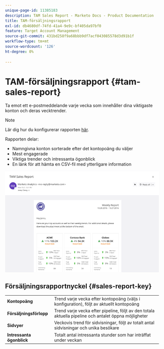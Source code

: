 ```yaml
---
unique-page-id: 11385183
description: TAM Sales Report - Marketo Docs - Product Documentation
title: TAM-försäljningsrapport
exl-id: db4680df-74fd-41a4-9e9c-bf405da97bf0
feature: Target Account Management
source-git-commit: 431bd258f9a68bbb9df7acf043085578d3d91b1f
workflow-type: tm+mt
source-wordcount: '126'
ht-degree: 0%

---
```


# TAM-försäljningsrapport {#tam-sales-report}

Ta emot ett e-postmeddelande varje vecka som innehåller dina viktigaste konton och deras vecktrender.

>[!NOTE]
>
>Lär dig hur du konfigurerar rapporten [här](/help/marketo/product-docs/target-account-management/measure/tam-report-setup.md).

Rapporten delar:

* Namngivna konton sorterade efter det kontopoäng du väljer
* Mest engagerade
* Viktiga trender och intressanta ögonblick
* En länk för att hämta en CSV-fil med ytterligare information

![](assets/tam-sales-report-1.png)

## Försäljningsrapportnyckel {#sales-report-key}

<table> 
 <tbody> 
  <tr> 
   <td><strong>Kontopoäng</strong></td> 
   <td> 
    <div>
      Trend varje vecka efter kontopoäng (väljs i konfiguration), följt av aktuellt kontopoäng 
    </div></td> 
  </tr> 
  <tr> 
   <td><strong>Försäljningsförlopp</strong></td> 
   <td> 
    <div>
      Trend varje vecka efter pipeline, följt av den totala aktuella pipeline och antalet öppna möjligheter 
    </div></td> 
  </tr> 
  <tr> 
   <td><strong>Sidvyer</strong></td> 
   <td> 
    <div>
      Veckovis trend för sidvisningar, följt av totalt antal sidvisningar och unika besökare 
    </div></td> 
  </tr> 
  <tr> 
   <td><strong>Intressanta ögonblick</strong></td> 
   <td> 
    <div>
      Totalt antal intressanta stunder som har inträffat under veckan 
    </div></td> 
  </tr> 
 </tbody> 
</table>
